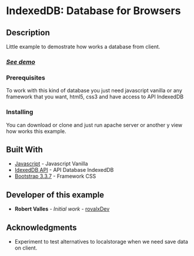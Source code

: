 # IndexedDB: Database for Browsers

## Description

Little example to demostrate how works a database from client.

### *<a href="https://jsbin.com/qerugob" target="blank">See demo</a>*

### Prerequisites

To work with this kind of database you just need javascript vanilla or any framework that you want, html5, css3 and have access to API IndexedDB

### Installing

You can download or clone and just run apache server or another y view how works this example.

## Built With

* [Javascript](http://javascript.js) - Javascript Vanilla
* [IdexedDB API](https://www.w3.org/TR/IndexedDB-2/) - API Database IndexedDB
* [Bootstrap 3.3.7](https://l.js) - Framework CSS

## Developer of this example

* **Robert Valles** - *Initial work* - [rovalxDev](https://github.com/rovalxDev)

## Acknowledgments

* Experiment to test alternatives to localstorage when we need save data on client.
